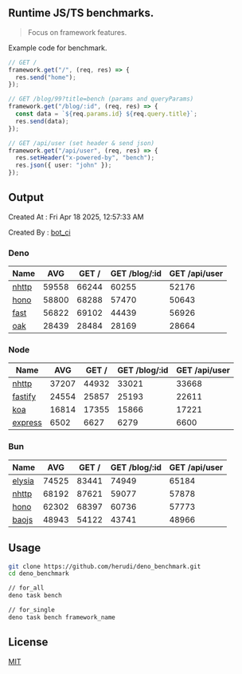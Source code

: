 ## Runtime JS/TS benchmarks.

> Focus on framework features.

Example code for benchmark.
```ts
// GET /
framework.get("/", (req, res) => {
  res.send("home");
});

// GET /blog/99?title=bench (params and queryParams)
framework.get("/blog/:id", (req, res) => {
  const data = `${req.params.id} ${req.query.title}`;
  res.send(data);
});

// GET /api/user (set header & send json)
framework.get("/api/user", (req, res) => {
  res.setHeader("x-powered-by", "bench");
  res.json({ user: "john" });
});
```

## Output
Created At : Fri Apr 18 2025, 12:57:33 AM

Created By : [bot_ci](https://github.com/herudi/deno_benchmarks/commits?author=github-actions%5Bbot%5D)


### Deno
|Name|AVG|GET /|GET /blog/:id|GET /api/user|
|----|----|----|----|----|
|[nhttp](https://github.com/nhttp/nhttp)|59558|66244|60255|52176|
|[hono](https://github.com/honojs/hono)|58800|68288|57470|50643|
|[fast](https://github.com/danteissaias/fast)|56822|69102|44439|56926|
|[oak](https://github.com/oakserver/oak)|28439|28484|28169|28664|
  


### Node
|Name|AVG|GET /|GET /blog/:id|GET /api/user|
|----|----|----|----|----|
|[nhttp](https://github.com/nhttp/nhttp)|37207|44932|33021|33668|
|[fastify](https://github.com/fastify/fastify)|24554|25857|25193|22611|
|[koa](https://github.com/koajs/koa)|16814|17355|15866|17221|
|[express](https://github.com/expressjs/express)|6502|6627|6279|6600|
  


### Bun
|Name|AVG|GET /|GET /blog/:id|GET /api/user|
|----|----|----|----|----|
|[elysia](https://github.com/elysiajs/elysia)|74525|83441|74949|65184|
|[nhttp](https://github.com/nhttp/nhttp)|68192|87621|59077|57878|
|[hono](https://github.com/honojs/hono)|62302|68397|60736|57773|
|[baojs](https://github.com/mattreid1/baojs)|48943|54122|43741|48966|
  



## Usage

```bash
git clone https://github.com/herudi/deno_benchmark.git
cd deno_benchmark

// for_all
deno task bench

// for_single
deno task bench framework_name
```

## License

[MIT](LICENSE)

